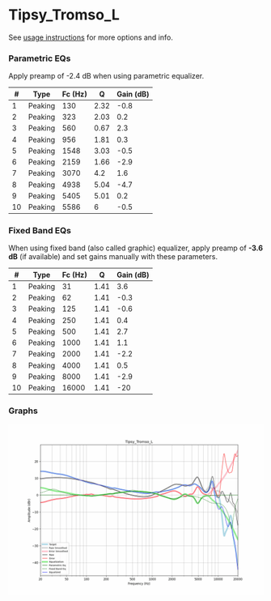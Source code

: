 # Tipsy_Tromso_L
See [usage instructions](https://github.com/jaakkopasanen/AutoEq#usage) for more options and info.

### Parametric EQs
Apply preamp of -2.4 dB when using parametric equalizer.

|   # | Type    |   Fc (Hz) |    Q |   Gain (dB) |
|-----|---------|-----------|------|-------------|
|   1 | Peaking |       130 | 2.32 |        -0.8 |
|   2 | Peaking |       323 | 2.03 |         0.2 |
|   3 | Peaking |       560 | 0.67 |         2.3 |
|   4 | Peaking |       956 | 1.81 |         0.3 |
|   5 | Peaking |      1548 | 3.03 |        -0.5 |
|   6 | Peaking |      2159 | 1.66 |        -2.9 |
|   7 | Peaking |      3070 | 4.2  |         1.6 |
|   8 | Peaking |      4938 | 5.04 |        -4.7 |
|   9 | Peaking |      5405 | 5.01 |         0.2 |
|  10 | Peaking |      5586 | 6    |        -0.5 |

### Fixed Band EQs
When using fixed band (also called graphic) equalizer, apply preamp of **-3.6 dB** (if available) and set gains manually with these parameters.

|   # | Type    |   Fc (Hz) |    Q |   Gain (dB) |
|-----|---------|-----------|------|-------------|
|   1 | Peaking |        31 | 1.41 |         3.6 |
|   2 | Peaking |        62 | 1.41 |        -0.3 |
|   3 | Peaking |       125 | 1.41 |        -0.6 |
|   4 | Peaking |       250 | 1.41 |         0.4 |
|   5 | Peaking |       500 | 1.41 |         2.7 |
|   6 | Peaking |      1000 | 1.41 |         1.1 |
|   7 | Peaking |      2000 | 1.41 |        -2.2 |
|   8 | Peaking |      4000 | 1.41 |         0.5 |
|   9 | Peaking |      8000 | 1.41 |        -2.9 |
|  10 | Peaking |     16000 | 1.41 |       -20   |

### Graphs
![](./Tipsy_Tromso_L.png)
